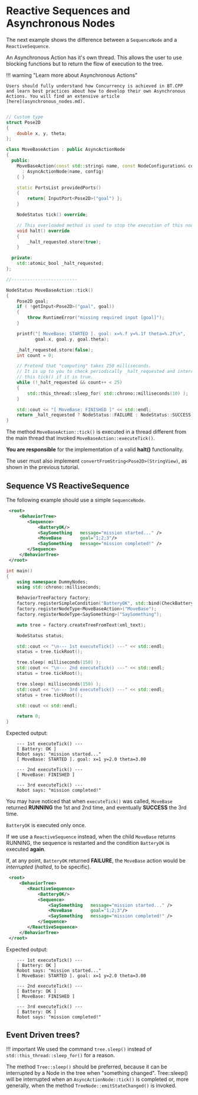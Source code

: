 # Reactive Sequences and Asynchronous Nodes

The next example shows the difference between a `SequenceNode` and a 
`ReactiveSequence`.

An Asynchronous Action has it's own thread. This allows the user to 
use blocking functions but to return the flow of execution 
to the tree.

!!! warning "Learn more about Asynchronous Actions"
     
    Users should fully understand how Concurrency is achieved in BT.CPP
    and learn best practices about how to develop their own Asynchronous
    Actions. You will find an extensive article 
    [here](asynchronous_nodes.md).

```C++

// Custom type
struct Pose2D
{
    double x, y, theta;
};

class MoveBaseAction : public AsyncActionNode
{
  public:
    MoveBaseAction(const std::string& name, const NodeConfiguration& config)
      : AsyncActionNode(name, config)
    { }

    static PortsList providedPorts()
    {
        return{ InputPort<Pose2D>("goal") };
    }

    NodeStatus tick() override;

    // This overloaded method is used to stop the execution of this node.
    void halt() override
    {
        _halt_requested.store(true);
    }

  private:
    std::atomic_bool _halt_requested;
};

//-------------------------

NodeStatus MoveBaseAction::tick()
{
    Pose2D goal;
    if ( !getInput<Pose2D>("goal", goal))
    {
        throw RuntimeError("missing required input [goal]");
    }

    printf("[ MoveBase: STARTED ]. goal: x=%.f y=%.1f theta=%.2f\n", 
           goal.x, goal.y, goal.theta);

    _halt_requested.store(false);
    int count = 0;

    // Pretend that "computing" takes 250 milliseconds.
    // It is up to you to check periodically _halt_requested and interrupt
    // this tick() if it is true.
    while (!_halt_requested && count++ < 25)
    {
        std::this_thread::sleep_for( std::chrono::milliseconds(10) );
    }

    std::cout << "[ MoveBase: FINISHED ]" << std::endl;
    return _halt_requested ? NodeStatus::FAILURE : NodeStatus::SUCCESS;
}
```

The method `MoveBaseAction::tick()` is executed in a thread different from the 
main thread that invoked `MoveBaseAction::executeTick()`.

__You are responsible__ for the implementation of a valid __halt()__ functionality.

The user must also implement `convertFromString<Pose2D>(StringView)`,
as shown in the previous tutorial.


## Sequence VS ReactiveSequence

The following example should use a simple `SequenceNode`.

```XML hl_lines="3"
 <root>
     <BehaviorTree>
        <Sequence>
            <BatteryOK/>
            <SaySomething   message="mission started..." />
            <MoveBase       goal="1;2;3"/>
            <SaySomething   message="mission completed!" />
        </Sequence>
     </BehaviorTree>
 </root>
```

```C++
int main()
{
    using namespace DummyNodes;
    using std::chrono::milliseconds;

    BehaviorTreeFactory factory;
    factory.registerSimpleCondition("BatteryOK", std::bind(CheckBattery));
    factory.registerNodeType<MoveBaseAction>("MoveBase");
    factory.registerNodeType<SaySomething>("SaySomething");

    auto tree = factory.createTreeFromText(xml_text);

    NodeStatus status;

    std::cout << "\n--- 1st executeTick() ---" << std::endl;
    status = tree.tickRoot();

    tree.sleep( milliseconds(150) );
    std::cout << "\n--- 2nd executeTick() ---" << std::endl;
    status = tree.tickRoot();

    tree.sleep( milliseconds(150) );
    std::cout << "\n--- 3rd executeTick() ---" << std::endl;
    status = tree.tickRoot();

    std::cout << std::endl;

    return 0;
}
```

Expected output:

``` 
    --- 1st executeTick() ---
    [ Battery: OK ]
    Robot says: "mission started..."
    [ MoveBase: STARTED ]. goal: x=1 y=2.0 theta=3.00

    --- 2nd executeTick() ---
    [ MoveBase: FINISHED ]

    --- 3rd executeTick() ---
    Robot says: "mission completed!"
```

You may have noticed that when `executeTick()` was called, `MoveBase` returned
__RUNNING__ the 1st and 2nd time, and eventually __SUCCESS__ the 3rd time.

`BatteryOK` is executed only once. 

If we use a `ReactiveSequence` instead, when the child `MoveBase` returns RUNNING,
the sequence is restarted and the condition `BatteryOK` is executed __again__.

If, at any point, `BatteryOK` returned __FAILURE__, the `MoveBase` action
would be _interrupted_ (_halted_, to be specific).

```XML hl_lines="3"
 <root>
     <BehaviorTree>
        <ReactiveSequence>
            <BatteryOK/>
            <Sequence>
                <SaySomething   message="mission started..." />
                <MoveBase       goal="1;2;3"/>
                <SaySomething   message="mission completed!" />
            </Sequence>
        </ReactiveSequence>
     </BehaviorTree>
 </root>
```


Expected output:

``` 
    --- 1st executeTick() ---
    [ Battery: OK ]
    Robot says: "mission started..."
    [ MoveBase: STARTED ]. goal: x=1 y=2.0 theta=3.00

    --- 2nd executeTick() ---
    [ Battery: OK ]
    [ MoveBase: FINISHED ]

    --- 3rd executeTick() ---
    [ Battery: OK ]
    Robot says: "mission completed!"
```

## Event Driven trees?

!!! important 
    We used the command `tree.sleep()` instead of `std::this_thread::sleep_for()` for a reason.
    
The method `Tree::sleep()` should be preferred, because it can be interrupted by a Node in the tree when
"something changed".
Tree::sleep() will be interrupted when an `AsyncActionNode::tick()` is completed or, more generally,
when the method `TreeNode::emitStateChanged()` is invoked.



